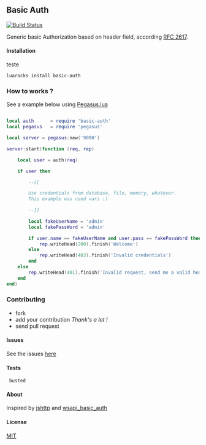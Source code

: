 ## Basic Auth

[![Build Status](https://drone.io/github.com/jairojair/basic-auth/status.png)](https://drone.io/github.com/jairojair/basic-auth/latest)


Generic basic Authorization based on header field, according [RFC 2617](https://www.ietf.org/rfc/rfc2617.txt).


#### Installation

teste

```
luarocks install basic-auth
```

### How to works ?

See a example below using [Pegasus.lua](https://github.com/EvandroLG/pegasus.lua)

```lua

local auth      = require 'basic-auth'
local pegasus   = require 'pegasus'

local server = pegasus:new('9090')

server:start(function (req, rep)

    local user = auth(req)

    if user then

    	--[[ 

    	Use credentials from database, file, memory, whatever.
    	This example was used vars :)
    
    	--]] 

    	local fakeUserName = 'admin'
    	local fakePassWord = 'admin'

    	if user.name == fakeUserName and user.pass == fakePassWord then
    		rep.writeHead(200).finish('Welcome')
    	else
    		rep.writeHead(403).finish('Invalid credentials')
    	end
    else
    	rep.writeHead(401).finish('Invalid request, send me a valid header please!')
	end
end)


```

### Contributing

- fork 
- add your contribution *Thank's a lot !* 
- send pull request

#### Issues

See the issues [here](https://github.com/jairojair/basic-auth/issues)

####  Tests

```
 busted
```

#### About

Inspired by [jshttp](https://github.com/jshttp/basic-auth) and [wsapi_basic_auth](https://github.com/keplerproject/wsapi_basic_auth)

#### License

[MIT](LICENSE)
